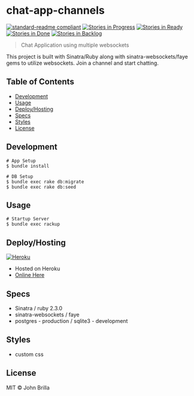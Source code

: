 # chat-app-channels

[![standard-readme compliant](https://img.shields.io/badge/standard--readme-OK-green.svg?style=flat-square)](https://github.com/RichardLitt/standard-readme) [![Stories in Progress](https://badge.waffle.io/jbcool17/chat_app_channels.svg?label=In%20Progress&title=In%20Progress)](http://waffle.io/jbcool17/chat_app_channels) [![Stories in Ready](https://badge.waffle.io/jbcool17/chat_app_channels.svg?label=ready&title=Ready)](http://waffle.io/jbcool17/chat_app_channels) [![Stories in Done](https://badge.waffle.io/jbcool17/chat_app_channels.svg?label=done&title=Done)](http://waffle.io/jbcool17/chat_app_channels) [![Stories in Backlog](https://badge.waffle.io/jbcool17/chat_app_channels.svg?label=backlog&title=backlog)](http://waffle.io/jbcool17/chat_app_channels)

> Chat Application using multiple websockets

This project is built with Sinatra/Ruby along with sinatra-websockets/faye gems to utilize websockets. Join a channel and start chatting.

## Table of Contents

- [Development](#development)
- [Usage](#usage)
- [Deploy/Hosting](#deployhosting)
- [Specs](#specs)
- [Styles](#styles)
- [License](#license)

## Development

```
# App Setup
$ bundle install

# DB Setup
$ bundle exec rake db:migrate
$ bundle exec rake db:seed
```

## Usage
```
# Startup Server
$ bundle exec rackup
```

## Deploy/Hosting
[![Heroku](https://heroku-badge.herokuapp.com/?app=heroku-badge&style=flat)](https://heroku-badge.herokuapp.com/projects.html)
- Hosted on Heroku
- [Online Here](https://intense-temple-95153.herokuapp.com/)

## Specs
- Sinatra / ruby 2.3.0
- sinatra-websockets / faye
- postgres - production / sqlite3 - development

## Styles
- custom css

## License

MIT © John Brilla
